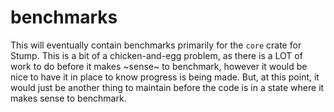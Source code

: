 # benchmarks

This will eventually contain benchmarks primarily for the `core` crate for Stump. This is a bit of a chicken-and-egg problem, as there is a LOT of work to do before it makes ~sense~ to benchmark, however it would be nice to have it in place to know progress is being made. But, at this point, it would just be another thing to maintain before the code is in a state where it makes sense to benchmark.
